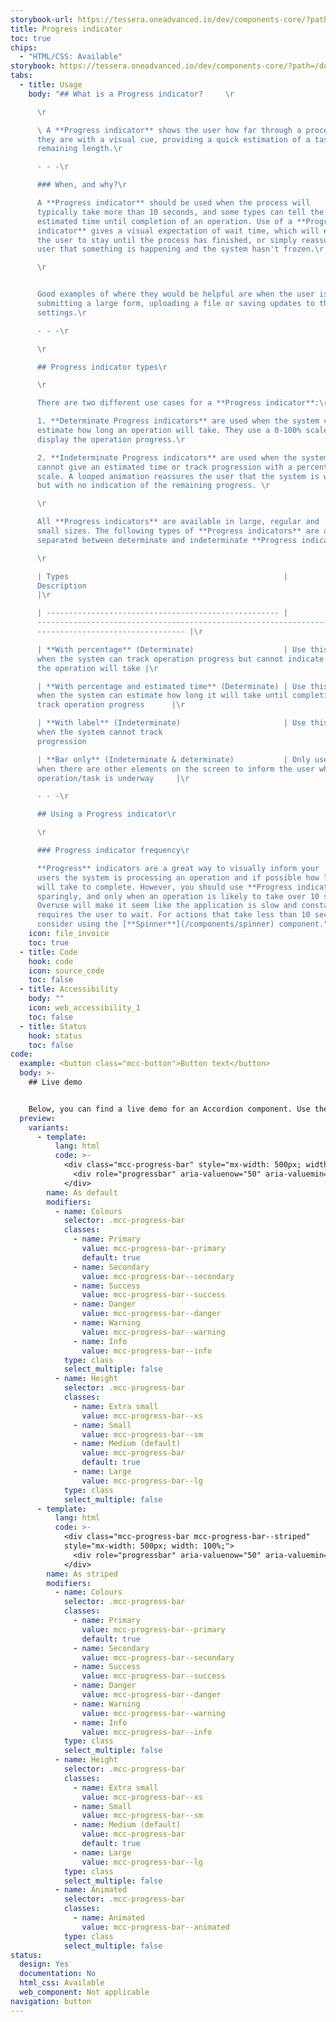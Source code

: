 ```yaml
---
storybook-url: https://tessera.oneadvanced.io/dev/components-core/?path=/docs/html-button--as-default
title: Progress indicator
toc: true
chips:
  - "HTML/CSS: Available"
storybook: https://tessera.oneadvanced.io/dev/components-core/?path=/docs/html-progress-bar--as-default
tabs:
  - title: Usage
    body: "## What is a Progress indicator?     \r

      \r

      \ A **Progress indicator** shows the user how far through a process
      they are with a visual cue, providing a quick estimation of a task's
      remaining length.\r

      - - -\r

      ### When, and why?\r

      A **Progress indicator** should be used when the process will
      typically take more than 10 seconds, and some types can tell the user the
      estimated time until completion of an operation. Use of a **Progress
      indicator** gives a visual expectation of wait time, which will encourage
      the user to stay until the process has finished, or simply reassure the
      user that something is happening and the system hasn't frozen.\r

      \r


      Good examples of where they would be helpful are when the user is
      submitting a large form, uploading a file or saving updates to the system
      settings.\r

      - - -\r

      \r

      ## Progress indicator types\r

      \r

      There are two different use cases for a **Progress indicator**:\r

      1. **Determinate Progress indicators** are used when the system can
      estimate how long an operation will take. They use a 0-100% scale to
      display the operation progress.\r

      2. **Indeterminate Progress indicators** are used when the system
      cannot give an estimated time or track progression with a percentage
      scale. A looped animation reassures the user that the system is working,
      but with no indication of the remaining progress. \r

      \r

      All **Progress indicators** are available in large, regular and
      small sizes. The following types of **Progress indicators** are available,
      separated between determinate and indeterminate **Progress indicators**:\r

      \r

      | Types                                                |
      Description                                                                                              \
      |\r

      | ---------------------------------------------------- |
      -------------------------------------------------------------------------\
      --------------------------------- |\r

      | **With percentage** (Determinate)                    | Use this
      when the system can track operation progress but cannot indicate how long
      the operation will take |\r

      | **With percentage and estimated time** (Determinate) | Use this
      when the system can estimate how long it will take until completion and
      track operation progress      |\r

      | **With label** (Indeterminate)                       | Use this
      when the system cannot track
      progression                                                          |\r

      | **Bar only** (Indeterminate & determinate)           | Only use
      when there are other elements on the screen to inform the user what
      operation/task is underway     |\r

      - - -\r

      ## Using a Progress indicator\r

      \r

      ### Progress indicator frequency\r

      **Progress** indicators are a great way to visually inform your
      users the system is processing an operation and if possible how long it
      will take to complete. However, you should use **Progress indicators**
      sparingly, and only when an operation is likely to take over 10 seconds.
      Overuse will make it seem like the application is slow and constantly
      requires the user to wait. For actions that take less than 10 seconds,
      consider using the [**Spinner**](/components/spinner) component."
    icon: file_invoice
    toc: true
  - title: Code
    hook: code
    icon: source_code
    toc: false
  - title: Accessibility
    body: ""
    icon: web_accessibility_1
    toc: false
  - title: Status
    hook: status
    toc: false
code:
  example: <button class="mcc-button">Button text</button>
  body: >-
    ## Live demo


    Below, you can find a live demo for an Accordion component. Use the drop-down menus and radio buttons to view the different Button Types and Variants.
  preview:
    variants:
      - template:
          lang: html
          code: >-
            <div class="mcc-progress-bar" style="mx-width: 500px; width: 100%;">
              <div role="progressbar" aria-valuenow="50" aria-valuemin="0" aria-valuemax="100" style="width: 50%;"></div>
            </div>
        name: As default
        modifiers:
          - name: Colours
            selector: .mcc-progress-bar
            classes:
              - name: Primary
                value: mcc-progress-bar--primary
                default: true
              - name: Secondary
                value: mcc-progress-bar--secondary
              - name: Success
                value: mcc-progress-bar--success
              - name: Danger
                value: mcc-progress-bar--danger
              - name: Warning
                value: mcc-progress-bar--warning
              - name: Info
                value: mcc-progress-bar--info
            type: class
            select_multiple: false
          - name: Height
            selector: .mcc-progress-bar
            classes:
              - name: Extra small
                value: mcc-progress-bar--xs
              - name: Small
                value: mcc-progress-bar--sm
              - name: Medium (default)
                value: mcc-progress-bar
                default: true
              - name: Large
                value: mcc-progress-bar--lg
            type: class
            select_multiple: false
      - template:
          lang: html
          code: >-
            <div class="mcc-progress-bar mcc-progress-bar--striped"
            style="mx-width: 500px; width: 100%;">
              <div role="progressbar" aria-valuenow="50" aria-valuemin="0" aria-valuemax="100" style="width: 50%;"></div>
            </div>
        name: As striped
        modifiers:
          - name: Colours
            selector: .mcc-progress-bar
            classes:
              - name: Primary
                value: mcc-progress-bar--primary
                default: true
              - name: Secondary
                value: mcc-progress-bar--secondary
              - name: Success
                value: mcc-progress-bar--success
              - name: Danger
                value: mcc-progress-bar--danger
              - name: Warning
                value: mcc-progress-bar--warning
              - name: Info
                value: mcc-progress-bar--info
            type: class
            select_multiple: false
          - name: Height
            selector: .mcc-progress-bar
            classes:
              - name: Extra small
                value: mcc-progress-bar--xs
              - name: Small
                value: mcc-progress-bar--sm
              - name: Medium (default)
                value: mcc-progress-bar
                default: true
              - name: Large
                value: mcc-progress-bar--lg
            type: class
            select_multiple: false
          - name: Animated
            selector: .mcc-progress-bar
            classes:
              - name: Animated
                value: mcc-progress-bar--animated
            type: class
            select_multiple: false
status:
  design: Yes
  documentation: No
  html_css: Available
  web_component: Not applicable
navigation: button
---
```

